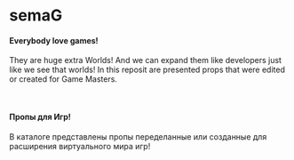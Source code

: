 # semaG
#### Everybody love games!
They are huge extra Worlds! And we can expand them like developers just like we see that worlds!
In this reposit are presented props that were edited or created for Game Masters.

 

#### Пропы для Игр!
В каталоге представлены пропы переделанные или созданные для расширения виртуального мира игр!
